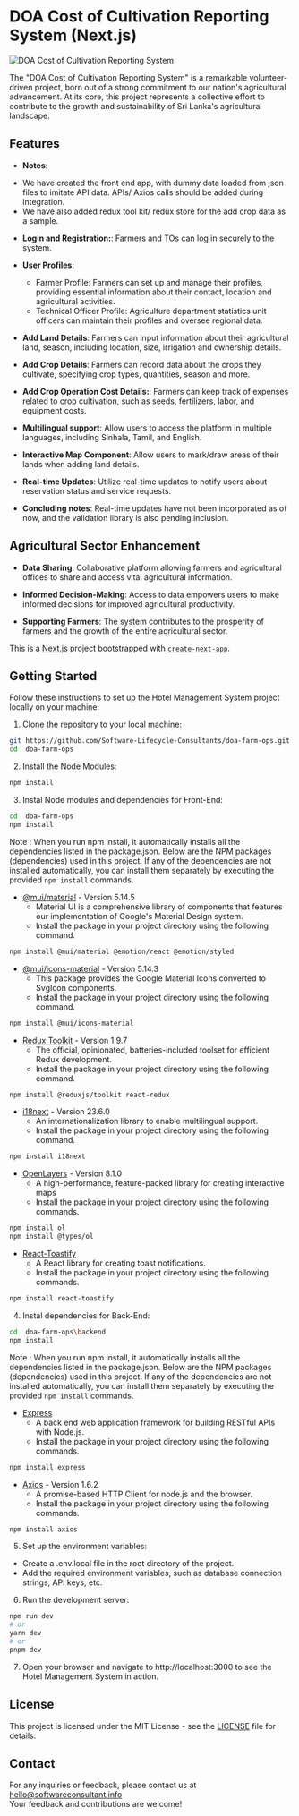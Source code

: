 # DOA Cost of Cultivation Reporting System (Next.js)

![DOA Cost of Cultivation Reporting System](https://softwareconsultant.info/wp-content/themes/slcc/assets/images/logo.png)

The "DOA Cost of Cultivation Reporting System" is a remarkable volunteer-driven project, born out of a strong commitment to our nation's agricultural advancement. At its core, this project represents a collective effort to contribute to the growth and sustainability of Sri Lanka's agricultural landscape.

## Features

- **Notes**:
* We have created the front end app, with dummy data loaded from json files to imitate API data. APIs/ Axios calls should be added during integration.
* We have also added redux tool kit/ redux store for the add crop data as a sample.

- **Login and Registration:**: Farmers and TOs can log in securely to the system.

- **User Profiles**: 
    - Farmer Profile: Farmers can set up and manage their profiles, providing essential information about their contact, location and agricultural activities.
    - Technical Officer Profile: Agriculture department statistics unit officers can maintain their profiles and oversee regional data.
 
- **Add Land Details**: Farmers can input information about their agricultural land, season, including location, size, irrigation and ownership details.

- **Add Crop Details**: Farmers can record data about the crops they cultivate, specifying crop types, quantities, season and more.

- **Add Crop Operation Cost Details:**: Farmers can keep track of expenses related to crop cultivation, such as seeds, fertilizers, labor, and equipment costs.

- **Multilingual support**: Allow users to access the platform in multiple languages, including Sinhala, Tamil, and English.

- **Interactive Map Component**: Allow users to mark/draw areas of their lands when adding land details.

- **Real-time Updates**: Utilize real-time updates to notify users about reservation status and service requests.

- **Concluding notes**: Real-time updates have not been incorporated as of now, and the validation library is also pending inclusion. 

## Agricultural Sector Enhancement

- **Data Sharing**: Collaborative platform allowing farmers and agricultural offices to share and access vital agricultural information.

- **Informed Decision-Making**: Access to data empowers users to make informed decisions for improved agricultural productivity.

- **Supporting Farmers**: The system contributes to the prosperity of farmers and the growth of the entire agricultural sector.

This is a [Next.js](https://nextjs.org/) project bootstrapped with [`create-next-app`](https://github.com/vercel/next.js/tree/canary/packages/create-next-app).

## Getting Started

Follow these instructions to set up the Hotel Management System project locally on your machine:

1. Clone the repository to your local machine:
 ```bash
git https://github.com/Software-Lifecycle-Consultants/doa-farm-ops.git
cd  doa-farm-ops
 ```
2. Install the Node Modules:

```bash
npm install
 ```
 
3. Instal Node modules and dependencies for Front-End: 

```bash
cd  doa-farm-ops
npm install
 ```
Note : When you run npm install, it automatically installs all the dependencies listed in the package.json.
Below are the NPM packages (dependencies) used in this project. If any of the dependencies are not installed automatically, you can install them separately by executing the provided `npm install` commands.

- [@mui/material](https://mui.com/material-ui/getting-started/installation/) - Version 5.14.5
  - Material UI is a comprehensive library of components that features our implementation of Google's Material Design system.
  - Install the package in your project directory using the following command.
 ```bash
npm install @mui/material @emotion/react @emotion/styled
 ```

- [@mui/icons-material](https://mui.com/material-ui/icons/) - Version 5.14.3
  - This package provides the Google Material Icons converted to SvgIcon components.
  - Install the package in your project directory using the following command.
 ```bash
npm install @mui/icons-material
 ```
- [Redux Toolkit](https://redux-toolkit.js.org/introduction/getting-started) - Version 1.9.7
  - The official, opinionated, batteries-included toolset for efficient Redux development.
  - Install the package in your project directory using the following command.
 ```bash
npm install @reduxjs/toolkit react-redux
 ```
- [i18next](https://www.i18next.com/overview/getting-started) - Version 23.6.0
  - An internationalization library to enable multilingual support.
  - Install the package in your project directory using the following command.
 ```bash
npm install i18next
 ```
- [OpenLayers](https://openlayers.org/doc/quickstart.html) - Version 8.1.0
  - A high-performance, feature-packed library for creating interactive maps
  - Install the package in your project directory using the following commands.
 ```bash
npm install ol
npm install @types/ol
 ```
- [React-Toastify](https://www.npmjs.com/package/react-toastifyl) 
  - A React library for creating toast notifications.
  - Install the package in your project directory using the following commands.
 ```bash
npm install react-toastify
 ```

4. Instal dependencies for Back-End: 

```bash
cd  doa-farm-ops\backend
npm install
 ```
Note : When you run npm install, it automatically installs all the dependencies listed in the package.json.
Below are the NPM packages (dependencies) used in this project. If any of the dependencies are not installed automatically, you can install them separately by executing the provided `npm install` commands.

- [Express](https://expressjs.com/en/starter/installing.html) 
  - A back end web application framework for building RESTful APIs with Node.js.
  - Install the package in your project directory using the following commands.
 ```bash
npm install express
 ```
 
- [Axios](https://axios-http.com/docs/intro) - Version 1.6.2
  - A promise-based HTTP Client for node.js and the browser.
  - Install the package in your project directory using the following commands.
 ```bash
npm install axios
 ```

5. Set up the environment variables:
  - Create a .env.local file in the root directory of the project.
  - Add the required environment variables, such as database connection strings, API keys, etc.
    
6. Run the development server:
 ```bash
npm run dev
# or
yarn dev
# or
pnpm dev
 ```
7. Open your browser and navigate to http://localhost:3000 to see the Hotel Management System in action.

## License
This project is licensed under the MIT License - see the [LICENSE](https://github.com/git/git-scm.com/blob/main/MIT-LICENSE.txt) file for details.

## Contact
For any inquiries or feedback, please contact us at hello@softwareconsultant.info  
Your feedback and contributions are welcome!
